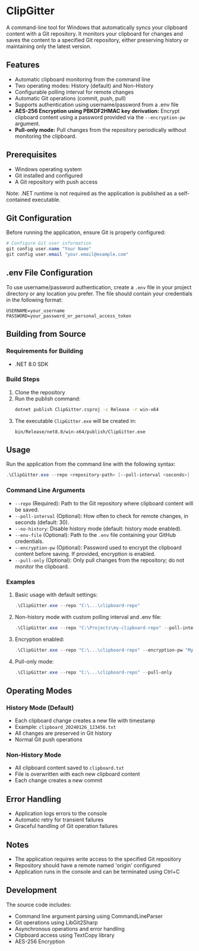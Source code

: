 # ClipGitter

A command-line tool for Windows that automatically syncs your clipboard content with a Git repository. It monitors your clipboard for changes and saves the content to a specified Git repository, either preserving history or maintaining only the latest version.

## Features

- Automatic clipboard monitoring from the command line
- Two operating modes: History (default) and Non-History
- Configurable polling interval for remote changes
- Automatic Git operations (commit, push, pull)
- Supports authentication using username/password from a .env file
- **AES-256 Encryption using PBKDF2HMAC key derivation:** Encrypt clipboard content using a password provided via the `--encryption-pw` argument.
- **Pull-only mode:**  Pull changes from the repository periodically without monitoring the clipboard.


## Prerequisites

- Windows operating system
- Git installed and configured
- A Git repository with push access

Note: .NET runtime is not required as the application is published as a self-contained executable.

## Git Configuration

Before running the application, ensure Git is properly configured:

```powershell
# Configure Git user information
git config user.name "Your Name"
git config user.email "your.email@example.com"
```

## .env File Configuration

To use username/password authentication, create a `.env` file in your project directory or any location you prefer. The file should contain your credentials in the following format:

```
USERNAME=your_username
PASSWORD=your_password_or_personal_access_token
```


## Building from Source

### Requirements for Building
- .NET 8.0 SDK

### Build Steps

1. Clone the repository
2. Run the publish command:
   ```bash
   dotnet publish ClipGitter.csproj -c Release -r win-x64
   ```
3. The executable `ClipGitter.exe` will be created in:
   ```
   bin/Release/net8.0/win-x64/publish/ClipGitter.exe
   ```

## Usage

Run the application from the command line with the following syntax:

```powershell
.\ClipGitter.exe --repo <repository-path> [--poll-interval <seconds>] [--no-history] [--env-file <path_to_env_file>] [--encryption-pw <password>] [--pull-only]
```

### Command Line Arguments

- `--repo` (Required): Path to the Git repository where clipboard content will be saved.
- `--poll-interval` (Optional): How often to check for remote changes, in seconds (default: 30).
- `--no-history`: Disable history mode (default: history mode enabled).
- `--env-file` (Optional): Path to the `.env` file containing your GitHub credentials.
- `--encryption-pw` (Optional): Password used to encrypt the clipboard content before saving.  If provided, encryption is enabled.
- `--pull-only` (Optional): Only pull changes from the repository; do not monitor the clipboard.


### Examples

1. Basic usage with default settings:
   ```powershell
   .\ClipGitter.exe --repo "C:\...\clipboard-repo"
   ```

2. Non-history mode with custom polling interval and .env file:
   ```powershell
   .\ClipGitter.exe --repo "C:\Projects\my-clipboard-repo" --poll-interval 45 --no-history --env-file "C:\path\to\your\.env\file"
   ```

3. Encryption enabled:
   ```powershell
   .\ClipGitter.exe --repo "C:\...\clipboard-repo" --encryption-pw "MyPassword"
   ```

4. Pull-only mode:
    ```powershell
    .\ClipGitter.exe --repo "C:\...\clipboard-repo" --pull-only
    ```

## Operating Modes

### History Mode (Default)

- Each clipboard change creates a new file with timestamp
- Example: `clipboard_20240126_123456.txt`
- All changes are preserved in Git history
- Normal Git push operations

### Non-History Mode

- All clipboard content saved to `clipboard.txt`
- File is overwritten with each new clipboard content
- Each change creates a new commit

## Error Handling

- Application logs errors to the console
- Automatic retry for transient failures
- Graceful handling of Git operation failures

## Notes

- The application requires write access to the specified Git repository
- Repository should have a remote named 'origin' configured
- Application runs in the console and can be terminated using Ctrl+C

## Development

The source code includes:
- Command line argument parsing using CommandLineParser
- Git operations using LibGit2Sharp
- Asynchronous operations and error handling
- Clipboard access using TextCopy library
- AES-256 Encryption
